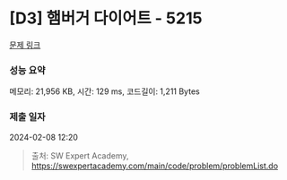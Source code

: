# [D3] 햄버거 다이어트 - 5215 

[문제 링크](https://swexpertacademy.com/main/code/problem/problemDetail.do?contestProbId=AWT-lPB6dHUDFAVT) 

### 성능 요약

메모리: 21,956 KB, 시간: 129 ms, 코드길이: 1,211 Bytes

### 제출 일자

2024-02-08 12:20



> 출처: SW Expert Academy, https://swexpertacademy.com/main/code/problem/problemList.do